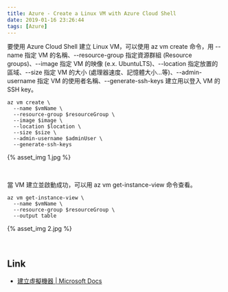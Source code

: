 ```yaml
---
title: Azure - Create a Linux VM with Azure Cloud Shell
date: 2019-01-16 23:26:44
tags: [Azure]
---
```


要使用 Azure Cloud Shell 建立 Linux VM，可以使用 az vm create 命令，用 --name 指定 VM 的名稱、--resource-group 指定資源群組 (Resource groups)、--image 指定 VM 的映像 (e.x. UbuntuLTS)、--location 指定放置的區域、--size 指定 VM 的大小 (處理器速度、記憶體大小...等)、--admin-username 指定 VM 的使用者名稱、--generate-ssh-keys 建立用以登入 VM 的 SSH key。  

<!-- More -->

    az vm create \
      --name $vmName \
      --resource-group $resourceGroup \
      --image $image \
      --location $location \
      --size $size \
      --admin-username $adminUser \
      --generate-ssh-keys

{% asset_img 1.jpg %}

<br/>


當 VM 建立並啟動成功，可以用 az vm get-instance-view 命令查看。  

    az vm get-instance-view \
      --name $vmName \
      --resource-group $resourceGroup \
      --output table

{% asset_img 2.jpg %}

<br/>


Link
----
* [建立虛擬機器 | Microsoft Docs](https://docs.microsoft.com/zh-tw/learn/modules/welcome-to-azure/3-create-a-vm?pivots=linux-cloud)
